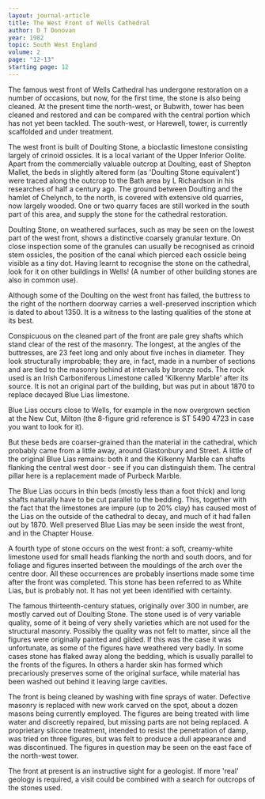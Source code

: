 ```yaml
---
layout: journal-article
title: The West Front of Wells Cathedral
author: D T Donovan
year: 1982
topic: South West England
volume: 2
page: "12-13"
starting page: 12
---
```

The famous west front of Wells Cathedral has undergone restoration on a number of occasions, but now, for the first time, the stone is also being cleaned. At the present time the north-west, or Bubwith, tower has been cleaned and restored and can be compared with the central portion which has not yet been tackled. The south-west, or Harewell, tower, is currently scaffolded and under treatment.

The west front is built of Doulting Stone, a bioclastic limestone consisting largely of crinoid ossicles. It is a local variant of the Upper Inferior Oolite. Apart from the commercially valuable outcrop at Doulting, east of Shepton Mallet, the beds in slightly altered form (as 'Doulting Stone equivalent') were traced along the outcrop to the Bath area by L Richardson in his researches of half a century ago. The ground between Doulting and the hamlet of Chelynch, to the north, is covered with extensive old quarries, now largely wooded. One or two quarry faces are still worked in the south part of this area, and supply the stone for the cathedral restoration.

Doulting Stone, on weathered surfaces, such as may be seen on the lowest part of the west front, shows a distinctive coarsely granular texture. On close inspection some of the granules can usually be recognised as crinoid stem ossicles, the position of the canal which pierced each ossicle being visible as a tiny dot. Having learnt to recognise the stone on the cathedral, look for it on other buildings in Wells! (A number of other building stones are also in common use).

Although some of the Doulting on the west front has failed, the buttress to the right of the northern doorway carries a well-preserved inscription which is dated to about 1350. It is a witness to the lasting qualities of the stone at its best.

Conspicuous on the cleaned part of the front are pale grey shafts which stand clear of the rest of the masonry. The longest, at the angles of the buttresses, are 23 feet long and only about five inches in diameter. They look structurally improbable; they are, in fact, made in a number of sections and are tied to the masonry behind at intervals by bronze rods. The rock used is an Irish Carboniferous Limestone called 'Kilkenny Marble' after its source. It is not an original part of the building, but was put in about 1870 to replace decayed Blue Lias limestone.

Blue Lias occurs close to Wells, for example in the now overgrown section at the New Cut, Milton (the 8-figure grid reference is ST 5490 4723 in case you want to look for it).

But these beds are coarser-grained than the material in the cathedral, which probably came from a little away, around Glastonbury and Street. A little of the original Blue Lias remains: both it and the Kilkenny Marble can shafts flanking the central west door - see if you can distinguish them. The central pillar here is a replacement made of Purbeck Marble.

The Blue Lias occurs in thin beds (mostly less than a foot thick) and long shafts naturally have to be cut parallel to the bedding. This, together with the fact that the limestones are impure (up to 20% clay) has caused most of the Lias on the outside of the cathedral to decay, and much of it had fallen out by 1870. Well preserved Blue Lias may be seen inside the west front, and in the Chapter House.

A fourth type of stone occurs on the west front: a soft, creamy-white limestone used for small heads flanking the north and south doors, and for foliage and figures inserted between the mouldings of the arch over the centre door. All these occurrences are probably insertions made some time after the front was completed. This stone has been referred to as White Lias, but is probably not. It has not yet been identified with certainty.

The famous thirteenth-century statues, originally over 300 in number, are mostly carved out of Doulting Stone. The stone used is of very variable quality, some of it being of very shelly varieties which are not used for the structural masonry. Possibly the quality was not felt to matter, since all the figures were originally painted and gilded. If this was the case it was unfortunate, as some of the figures have weathered very badly. In some cases stone has flaked away along the bedding, which is usually parallel to the fronts of the figures. In others a harder skin has formed which precariously preserves some of the original surface, while material has been washed out behind it leaving large cavities.

The front is being cleaned by washing with fine sprays of water. Defective masonry is replaced with new work carved on the spot, about a dozen masons being currently employed. The figures are being treated with lime water and discreetly repaired, but missing parts are not being replaced. A proprietary silicone treatment, intended to resist the penetration of damp, was tried on three figures, but was felt to produce a dull appearance and was discontinued. The figures in question may be seen on the east face of the north-west tower.

The front at present is an instructive sight for a geologist. If more 'real' geology is required, a visit could be combined with a search for outcrops of the stones used.